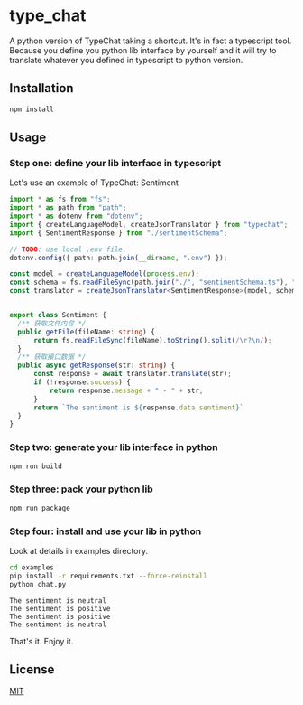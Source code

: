 # type_chat

A python version of TypeChat taking a shortcut. It's in fact a typescript tool. Because you define you python lib interface by yourself and it will try to translate whatever you defined in typescript to python version.

## Installation

```bash
npm install
```

## Usage

### Step one: define your lib interface in typescript
Let's use an example of TypeChat: Sentiment

```typescript
import * as fs from "fs";
import * as path from "path";
import * as dotenv from "dotenv";
import { createLanguageModel, createJsonTranslator } from "typechat";
import { SentimentResponse } from "./sentimentSchema";

// TODO: use local .env file.
dotenv.config({ path: path.join(__dirname, ".env") });

const model = createLanguageModel(process.env);
const schema = fs.readFileSync(path.join("./", "sentimentSchema.ts"), "utf8");
const translator = createJsonTranslator<SentimentResponse>(model, schema, "SentimentResponse");


export class Sentiment {
  /** 获取文件内容 */
  public getFile(fileName: string) {
      return fs.readFileSync(fileName).toString().split(/\r?\n/);
  }
  /** 获取接口数据 */
  public async getResponse(str: string) {
      const response = await translator.translate(str);
      if (!response.success) {
          return response.message + " - " + str;
      }
      return `The sentiment is ${response.data.sentiment}`
  }
}

```

### Step two: generate your lib interface in python

```bash
npm run build
```

### Step three: pack your python lib
```bash
npm run package
```

### Step four: install and use your lib in python
Look at details in examples directory.
```bash
cd examples
pip install -r requirements.txt --force-reinstall
python chat.py
```
```text
The sentiment is neutral
The sentiment is positive
The sentiment is positive
The sentiment is neutral
```

That's it. Enjoy it.

## License

[MIT](https://choosealicense.com/licenses/mit/)
